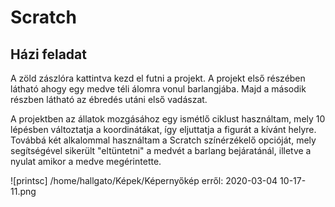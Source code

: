 # Scratch
## Házi feladat

A zöld zászlóra kattintva kezd el futni a projekt.
A projekt első részében látható ahogy egy medve téli álomra vonul barlangjába. 
Majd a második részben látható az ébredés utáni első vadászat. 

A projektben az állatok mozgásához egy ismétlő ciklust használtam, mely 10 lépésben változtatja a koordinátákat, így eljuttatja a figurát a kívánt helyre.
Továbbá két alkalommal használtam a Scratch színérzékelő opcióját, mely segítségével sikerült "eltüntetni" a medvét a barlang bejáratánál, illetve a nyulat amikor a medve megérintette. 

![printsc] /home/hallgato/Képek/Képernyőkép erről: 2020-03-04 10-17-11.png
